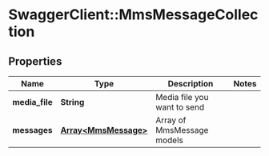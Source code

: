 # SwaggerClient::MmsMessageCollection

## Properties
Name | Type | Description | Notes
------------ | ------------- | ------------- | -------------
**media_file** | **String** | Media file you want to send | 
**messages** | [**Array&lt;MmsMessage&gt;**](MmsMessage.md) | Array of MmsMessage models | 


